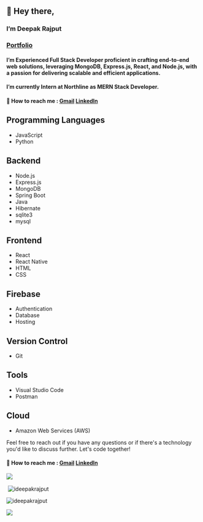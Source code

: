 ## 👋 Hey there,
### I’m **Deepak Rajput**
### [Portfolio](https://ideepakrajput.github.io)

#### I’m Experienced Full Stack Developer proficient in crafting end-to-end web solutions, leveraging MongoDB, Express.js, React, and Node.js, with a passion for delivering scalable and efficient applications.
#### I’m currently Intern at Northline as MERN Stack Developer.
#### 💌 How to reach me : [Gmail](mailto:contact.deepakrajput@gmail.com)  [LinkedIn](https://www.linkedin.com/in/ideepakrajput)

## Programming Languages
- JavaScript
- Python

## Backend
- Node.js
- Express.js
- MongoDB
- Spring Boot
- Java
- Hibernate
- sqlite3
- mysql

## Frontend
- React
- React Native
- HTML
- CSS

## Firebase
- Authentication
- Database
- Hosting

## Version Control
- Git

## Tools
- Visual Studio Code
- Postman

## Cloud
- Amazon Web Services (AWS)

Feel free to reach out if you have any questions or if there's a technology you'd like to discuss further. Let's code together!
#### 💌 How to reach me : [Gmail](mailto:contact.deepakrajput@gmail.com)  [LinkedIn](https://www.linkedin.com/in/ideepakrajput)

![](https://media2.giphy.com/media/qgQUggAC3Pfv687qPC/giphy.gif?cid=ecf05e47bchqpe4akujlphu1jd2ll22t8x3eo4h0a4vm6jba&rid=giphy.gif&ct=g)


<p><img align="left" src="https://github-readme-stats.vercel.app/api/top-langs?username=ideepakrajput&show_icons=true&locale=en&layout=compact" alt="" /></p>

<p>&nbsp;<img align="center" src="https://github-readme-stats.vercel.app/api?username=ideepakrajput&show_icons=true&locale=en" alt="ideepakrajput" /></p>

<p><img align="center" src="https://github-readme-streak-stats.herokuapp.com/?user=ideepakrajput" alt="ideepakrajput" /></p>

![](https://komarev.com/ghpvc/?username=ideepakrajput&color=blueviolet)
